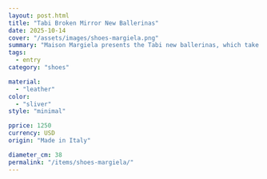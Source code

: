 ```yaml
---
layout: post.html
title: "Tabi Broken Mirror New Ballerinas"
date: 2025-10-14
cover: "/assets/images/shoes-margiela.png"
summary: "Maison Margiela presents the Tabi new ballerinas, which take their design from ballerina shoes in the house archives. "
tags:
  - entry
category: "shoes"

material:
  - "leather"
color:
  - "sliver"
style: "minimal"

pprice: 1250           
currency: USD  
origin: "Made in Italy"

diameter_cm: 38
permalink: "/items/shoes-margiela/"
---
```


